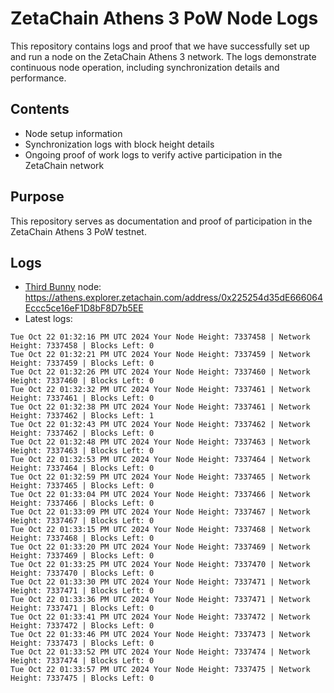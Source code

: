 # ZetaChain Athens 3 PoW Node Logs
This repository contains logs and proof that we have successfully set up and run a node on the ZetaChain Athens 3 network. The logs demonstrate continuous node operation, including synchronization details and performance.

## Contents
- Node setup information
- Synchronization logs with block height details
- Ongoing proof of work logs to verify active participation in the ZetaChain network

## Purpose
This repository serves as documentation and proof of participation in the ZetaChain Athens 3 PoW testnet.

## Logs

- [Third Bunny](https://thirdbunny.xyz/) node: https://athens.explorer.zetachain.com/address/0x225254d35dE666064Eccc5ce16eF1D8bF8D7b5EE
- Latest logs:
```
Tue Oct 22 01:32:16 PM UTC 2024 Your Node Height: 7337458 | Network Height: 7337458 | Blocks Left: 0
Tue Oct 22 01:32:21 PM UTC 2024 Your Node Height: 7337459 | Network Height: 7337459 | Blocks Left: 0
Tue Oct 22 01:32:26 PM UTC 2024 Your Node Height: 7337460 | Network Height: 7337460 | Blocks Left: 0
Tue Oct 22 01:32:32 PM UTC 2024 Your Node Height: 7337461 | Network Height: 7337461 | Blocks Left: 0
Tue Oct 22 01:32:38 PM UTC 2024 Your Node Height: 7337461 | Network Height: 7337462 | Blocks Left: 1
Tue Oct 22 01:32:43 PM UTC 2024 Your Node Height: 7337462 | Network Height: 7337462 | Blocks Left: 0
Tue Oct 22 01:32:48 PM UTC 2024 Your Node Height: 7337463 | Network Height: 7337463 | Blocks Left: 0
Tue Oct 22 01:32:53 PM UTC 2024 Your Node Height: 7337464 | Network Height: 7337464 | Blocks Left: 0
Tue Oct 22 01:32:59 PM UTC 2024 Your Node Height: 7337465 | Network Height: 7337465 | Blocks Left: 0
Tue Oct 22 01:33:04 PM UTC 2024 Your Node Height: 7337466 | Network Height: 7337466 | Blocks Left: 0
Tue Oct 22 01:33:09 PM UTC 2024 Your Node Height: 7337467 | Network Height: 7337467 | Blocks Left: 0
Tue Oct 22 01:33:15 PM UTC 2024 Your Node Height: 7337468 | Network Height: 7337468 | Blocks Left: 0
Tue Oct 22 01:33:20 PM UTC 2024 Your Node Height: 7337469 | Network Height: 7337469 | Blocks Left: 0
Tue Oct 22 01:33:25 PM UTC 2024 Your Node Height: 7337470 | Network Height: 7337470 | Blocks Left: 0
Tue Oct 22 01:33:30 PM UTC 2024 Your Node Height: 7337471 | Network Height: 7337471 | Blocks Left: 0
Tue Oct 22 01:33:36 PM UTC 2024 Your Node Height: 7337471 | Network Height: 7337471 | Blocks Left: 0
Tue Oct 22 01:33:41 PM UTC 2024 Your Node Height: 7337472 | Network Height: 7337472 | Blocks Left: 0
Tue Oct 22 01:33:46 PM UTC 2024 Your Node Height: 7337473 | Network Height: 7337473 | Blocks Left: 0
Tue Oct 22 01:33:52 PM UTC 2024 Your Node Height: 7337474 | Network Height: 7337474 | Blocks Left: 0
Tue Oct 22 01:33:57 PM UTC 2024 Your Node Height: 7337475 | Network Height: 7337475 | Blocks Left: 0
```
